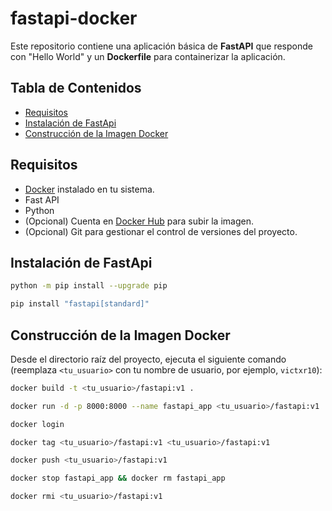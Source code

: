 # fastapi-docker

Este repositorio contiene una aplicación básica de **FastAPI** que responde con "Hello World" y un **Dockerfile** para containerizar la aplicación.

## Tabla de Contenidos
- [Requisitos](#requisitos)
- [Instalación de FastApi](#instalación_de_FastApi)
-  [Construcción de la Imagen Docker](#construccion_de_imagen_docker)


## Requisitos

- [Docker](https://docs.docker.com/get-docker/) instalado en tu sistema.
- Fast API
- Python
- (Opcional) Cuenta en [Docker Hub](https://hub.docker.com/) para subir la imagen.
- (Opcional) Git para gestionar el control de versiones del proyecto.


## Instalación de FastApi
```bash
python -m pip install --upgrade pip

pip install "fastapi[standard]"
```

## Construcción de la Imagen Docker

Desde el directorio raíz del proyecto, ejecuta el siguiente comando (reemplaza `<tu_usuario>` con tu nombre de usuario, por ejemplo, `victxr10`):

```bash
docker build -t <tu_usuario>/fastapi:v1 .

docker run -d -p 8000:8000 --name fastapi_app <tu_usuario>/fastapi:v1

docker login

docker tag <tu_usuario>/fastapi:v1 <tu_usuario>/fastapi:v1

docker push <tu_usuario>/fastapi:v1

docker stop fastapi_app && docker rm fastapi_app

docker rmi <tu_usuario>/fastapi:v1
